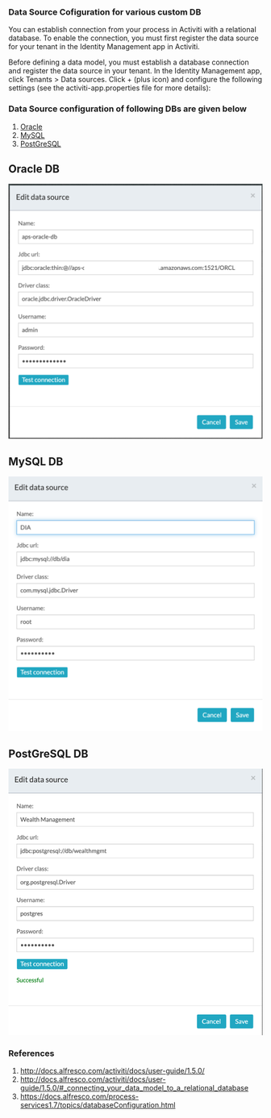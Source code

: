 
### Data Source Cofiguration for various custom DB

You can establish connection from your process in Activiti with a relational database. To enable the connection, you must first register the data source for your tenant in the Identity Management app in Activiti.

Before defining a data model, you must establish a database connection and register the data source in your tenant.
In the Identity Management app, click Tenants > Data sources.
Click + (plus icon) and configure the following settings (see the activiti-app.properties file for more details):

### Data Source configuration of following DBs are given below
1. [Oracle](#oracle)
2. [MySQL](#mysql)
3. [PostGreSQL](#postgresql)

## <a name="oracle"></a>Oracle DB
![Oracle](oracle.png)

## <a name="mysql"></a>MySQL DB
![MySQL](mysql.png)

## <a name="postgresql"></a>PostGreSQL DB
![Postgres](postgres.png)

### References
1. http://docs.alfresco.com/activiti/docs/user-guide/1.5.0/
2. http://docs.alfresco.com/activiti/docs/user-guide/1.5.0/#_connecting_your_data_model_to_a_relational_database
3. https://docs.alfresco.com/process-services1.7/topics/databaseConfiguration.html